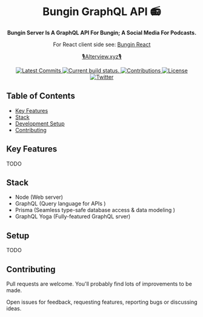 <h1 align="center">
  Bungin GraphQL API 📻
</h1>
<p align="center">
  <strong>
    Bungin Server Is A GraphQL API For Bungin; A Social Media For Podcasts. 
  </strong>
<p align="center">
  For React client side see: <a href="https://github.com/alterviewxyz/bungin-react">Bungin React</a>
</p>
<p align="center">
  <a href="https://alterview.xyz">
    🎙Alterview.xyz🎙
  </a>
</p>

<p align="center">
  <a href="https://github.com/alterviewxyz/bungin-server">
    <img src="https://img.shields.io/github/last-commit/alterviewxyz/bungin-server.svg" alt="Latest Commits" />
  </a>
  <a href="https://travis-ci.com/alterviewxyz/bungin-server">
    <img src="https://api.travis-ci.com/alterviewxyz/bungin-server.svg?branch=master" alt="Current build status." />
  </a>
  <a href="https://github.com/alterviewxyz/bungin-server/#contributing">
    <img src="https://img.shields.io/badge/contributions-welcome-brightgreen.svg" alt="Contributions" />
  </a>
  <a href="https://github.com/alterviewxyz/bungin-server/blob/develop/LICENSE">
    <img src="https://img.shields.io/github/license/alterviewxyz/bungin-server.svg" alt="License" />
  </a>
  <a href="https://twitter.com/alterviewxyz">
    <img src="https://img.shields.io/twitter/follow/alterviewxyz.svg?label=Follow&style=social?style=plastic" alt="Twitter" />
  </a>
</p>



## Table of Contents
* [Key Features](#key-features)
* [Stack](#stack)
* [Development Setup](#setup)
* [Contributing](#contributing)

## Key Features
TODO

## Stack
* Node (Web server)
* GraphQL (Query language for APIs )
* Prisma (Seamless type-safe database access & data modeling )
* GraphQL Yoga (Fully-featured GraphQL srver)

## Setup
TODO

## Contributing
Pull requests are welcome. You'll probably find lots of improvements to be made.

Open issues for feedback, requesting features, reporting bugs or discussing ideas.
